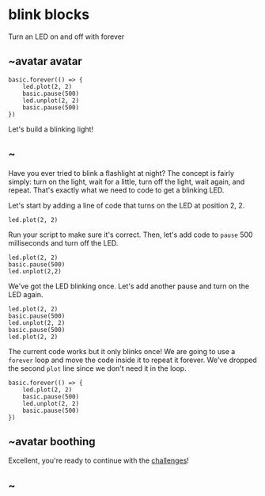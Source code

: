# blink blocks

Turn an LED on and off with forever 

## ~avatar avatar

```sim
basic.forever(() => {
    led.plot(2, 2)
    basic.pause(500)
    led.unplot(2, 2)
    basic.pause(500)
})
```
Let's build a blinking light!

## ~

Have you ever tried to blink a flashlight at night? The concept is fairly simply: turn on the light, wait for a little, turn off the light, wait again, and repeat. That's exactly what we need to code to get a blinking LED.

Let's start by adding a line of code that turns on the LED at position 2, 2.

```blocks
led.plot(2, 2)
```

Run your script to make sure it's correct. Then, let's add code to `pause` 500 milliseconds and turn off the LED.

```blocks
led.plot(2, 2)
basic.pause(500)
led.unplot(2,2)
```

We've got the LED blinking once. Let's add another pause and turn on the LED again.

```blocks
led.plot(2, 2)
basic.pause(500)
led.unplot(2, 2)
basic.pause(500)
led.plot(2, 2)
```

The current code works but it only blinks once! We are going to use a `forever` loop and move the code inside it to repeat it forever. We've dropped the second `plot` line since we don't need it in the loop.

```blocks
basic.forever(() => {
    led.plot(2, 2)
    basic.pause(500)
    led.unplot(2, 2)
    basic.pause(500)
})
```

## ~avatar boothing

Excellent, you're ready to continue with the [challenges](/lessons/blink/challenges)!

## ~
